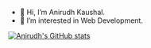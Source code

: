 - 👋 Hi, I’m Anirudh Kaushal.
- 👀 I’m interested in Web Development.

[![Anirudh's GitHub stats](https://github-readme-stats.vercel.app/api?username=anirudhkaushal)](https://github.com/anuraghazra/github-readme-stats)




<!---
anirudhkaushal/anirudhkaushal is a ✨ special ✨ repository because its `README.md` (this file) appears on your GitHub profile.
You can click the Preview link to take a look at your changes.
--->

